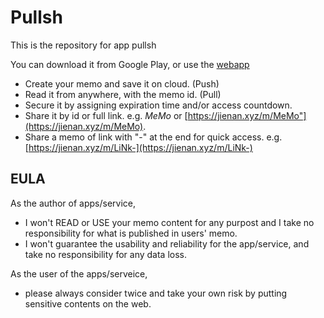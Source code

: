 # Pullsh
This is the repository for app pullsh

You can download it from Google Play, or use the [webapp](https://jienan.xyz/m)

- Create your memo and save it on cloud. (Push)
- Read it from anywhere, with the memo id. (Pull)
- Secure it by assigning expiration time and/or access countdown.
- Share it by id or full link. e.g. *MeMo* or [https://jienan.xyz/m/MeMo"](https://jienan.xyz/m/MeMo).
- Share a memo of link with "-" at the end for quick access. e.g. [https://jienan.xyz/m/LiNk-](https://jienan.xyz/m/LiNk-)




## EULA
As the author of apps/service,
- I won't READ or USE your memo content for any purpost and I take no responsibility for what is published in users' memo.
- I won't guarantee the usability and reliability for the app/service, and take no responsibility for any data loss. 

As the user of the apps/serveice,
- please always consider twice and take your own risk by putting sensitive contents on the web.
